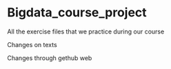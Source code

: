# Bigdata_course_project
All the exercise files that we practice during our course 

Changes on texts

Changes through gethub web
